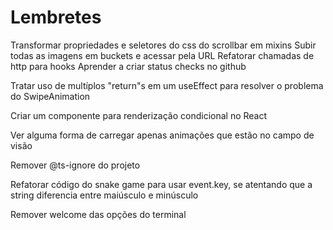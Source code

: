 # Lembretes

Transformar propriedades e seletores do css do scrollbar em mixins
Subir todas as imagens em buckets e acessar pela URL
Refatorar chamadas de http para hooks
Aprender a criar status checks no github

Tratar uso de multíplos "return"s em um useEffect para resolver o problema do SwipeAnimation

Criar um componente para renderização condicional no React

Ver alguma forma de carregar apenas animações que estão no campo de visão

Remover @ts-ignore do projeto

Refatorar código do snake game para usar event.key, se atentando que a string diferencia entre maiúsculo e minúsculo

Remover welcome das opções do terminal
